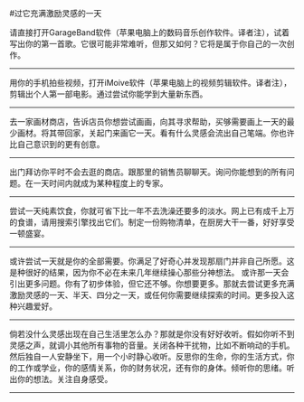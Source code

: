 #过它充满激励灵感的一天

请直接打开GarageBand软件（苹果电脑上的数码音乐创作软件。译者注），试着写出你的第一首歌。它很可能非常难听，但那又如何？它将是属于你自己的一次创作。

---

用你的手机拍些视频，打开iMoive软件（苹果电脑上的视频剪辑软件。译者注），剪辑出个人第一部电影。通过尝试你能学到大量新东西。

---

去一家画材商店，告诉店员你想尝试画画，向其寻求帮助，买够需要画上一天的最少画材。将其带回家，关起门来画它一天。看有什么灵感会流出自己笔端。你也许比自己意识到的更有创意。

---

出门拜访你平时不会去逛的商店。跟那里的销售员聊聊天。询问你能想到的所有问题。在一天时间内就成为某种程度上的专家。

---

尝试一天纯素饮食，你就可省下比一年不去洗澡还要多的淡水。网上已有成千上万的食谱，请用搜索引擎找出它们。制定一份购物清单，在厨房大干一番，好好享受一顿盛宴。

---

或许尝试一天就是你的全部需要。你满足了好奇心并发现那扇门并非自己所愿。这是种很好的结果，因为你不必在未来几年继续操心那些分神想法。 或许那一天会引出更多问题。你有了初步体验，但它还不够。你想要更多。那就去尝试更多充满激励灵感的一天、半天、四分之一天，或任何你需要继续探索的时间。更多投入这种兴趣爱好。

---

倘若没什么灵感出现在自己生活里怎么办？那就是你没有好好收听。假如你听不到灵感之声，就调小其他所有事物的音量。关闭各种干扰物，比如不断响动的手机。然后独自一人安静坐下，用一个小时静心收听。反思你的生命，你的生活方式，你的工作或学业，你的感情关系，你的财务状况，还有你的身体。倾听你的思绪。听出你的想法。关注自身感受。

---

